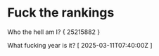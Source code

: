 # Fuck the rankings

Who the hell am I?
{ 25215882 }

What fucking year is it?
[ 2025-03-11T07:40:00Z ]
